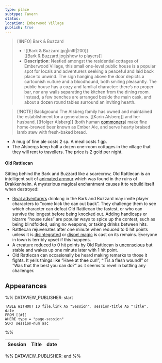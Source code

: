 ```yaml
---
type: place
subtype: Tavern
status: 
location: Emberwood Village
publish: true
---
```


>[!INFO] Bark & Buzzard
>- ![[Bark & Buzzard.jpg|inlR|200]]
<br/> [[Bark & Buzzard.jpg|show to players]]
> - **Description:** Nestled amongst the residential cottages of Emberwood Village, this small one-level public house is a popular spot for locals and adventurers seeking a peaceful and laid back place to unwind. The sign hanging above the door depicts a cartoonish vulture and a bloodhound, both smiling pleasantly. The public house has a cozy and familial character: there’s no proper bar, nor any walls separating the kitchen from the dining room. Instead, a few benches are arranged beside the main cask, and about a dozen round tables surround an inviting hearth. 

>[!NOTE] Background
The Alsberg family has owned and maintained the establishment for a generations. [[Karin Alsberg]] and her husband, [[Holger Alsberg]] (both human [commoners](https://www.dndbeyond.com/monsters/16829-commoner)) make fine home-brewed beer known as Ember Ale, and serve hearty braised lamb stew with fresh-baked bread.

- A mug of fine ale costs 2 sp. A meal costs 1 gp.
- The Alsbergs keep half a dozen one-room cottages in the village that they will rent to travellers. The price is 2 gold per night.

#### Old Rattlecan

Sitting behind the Bark and Buzzard like a scarecrow, Old Rattlecan is an intelligent suit of [animated armour](https://www.dndbeyond.com/monsters/16786-animated-armor) which was found in the ruins of Drakkenheim. A mysterious magical enchantment causes it to rebuild itself when destroyed:

- [Rival adventurers](https://www.dndbeyond.com/sources/dodr/running-the-campaign#RivalAdventurers) drinking in the Bark and Buzzard may invite player characters to “come kick the can out back”. They challenge them to see which character can defeat Old Rattlecan the fastest, or who can survive the longest before being knocked out. Adding handicaps or bizarre “house rules” are popular ways to spice up the contest, such as being blindfolded, using no weapons, or taking drinks between hits.
- Rattlecan rejuvenates after one minute when reduced to 0 hit points unless it is [disintegrated](https://www.dndbeyond.com/spells/2070-disintegrate) or [dispel magic](https://www.dndbeyond.com/spells/2072-dispel-magic) is cast on its remains. Everyone in town is terribly upset if this happens.
- A creature reduced to 0 hit points by Old Rattlecan is [unconscious](https://www.dndbeyond.com/compendium/rules/basic-rules/appendix-a-conditions#Unconscious) but stable and wakes up one minute later with 1 hit point.
- Old Rattlecan can occasionally be heard making remarks to those it fights. It yells things like “Have at thee cur!”, “‘Tis a flesh wound!” or “Was that the best you can do?” as it seems to revel in battling any challenger.


## Appearances

%% DATAVIEW_PUBLISHER: start
```dataview
TABLE WITHOUT ID file.link AS "Session", session-title AS "Title", date
FROM [[#]]
WHERE type = "page-session"
SORT session-num asc
```
%%

| Session | Title | date |
| ------- | ----- | ---- |

%% DATAVIEW_PUBLISHER: end %%
